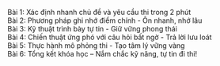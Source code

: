 Bài 1: Xác định nhanh chủ đề và yêu cầu thi trong 2 phút  
Bài 2: Phương pháp ghi nhớ điểm chính - Ôn nhanh, nhớ lâu  
Bài 3: Kỹ thuật trình bày tự tin - Giữ vững phong thái  
Bài 4: Chiến thuật ứng phó với câu hỏi bất ngờ - Trả lời lưu loát  
Bài 5: Thực hành mô phỏng thi - Tạo tâm lý vững vàng  
Bài 6: Tổng kết khóa học – Nắm chắc kỹ năng, tự tin đi thi!